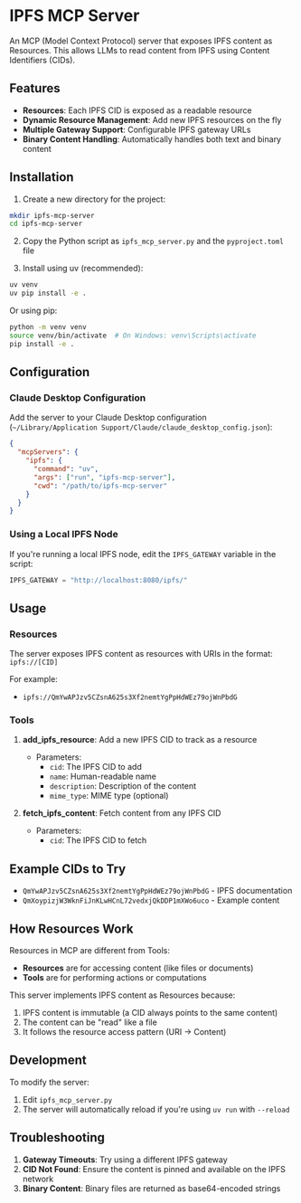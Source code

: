 # IPFS MCP Server

An MCP (Model Context Protocol) server that exposes IPFS content as Resources. This allows LLMs to read content from IPFS using Content Identifiers (CIDs).

## Features

- **Resources**: Each IPFS CID is exposed as a readable resource
- **Dynamic Resource Management**: Add new IPFS resources on the fly
- **Multiple Gateway Support**: Configurable IPFS gateway URLs
- **Binary Content Handling**: Automatically handles both text and binary content

## Installation

1. Create a new directory for the project:
```bash
mkdir ipfs-mcp-server
cd ipfs-mcp-server
```

2. Copy the Python script as `ipfs_mcp_server.py` and the `pyproject.toml` file

3. Install using uv (recommended):
```bash
uv venv
uv pip install -e .
```

Or using pip:
```bash
python -m venv venv
source venv/bin/activate  # On Windows: venv\Scripts\activate
pip install -e .
```

## Configuration

### Claude Desktop Configuration

Add the server to your Claude Desktop configuration (`~/Library/Application Support/Claude/claude_desktop_config.json`):

```json
{
  "mcpServers": {
    "ipfs": {
      "command": "uv",
      "args": ["run", "ipfs-mcp-server"],
      "cwd": "/path/to/ipfs-mcp-server"
    }
  }
}
```

### Using a Local IPFS Node

If you're running a local IPFS node, edit the `IPFS_GATEWAY` variable in the script:

```python
IPFS_GATEWAY = "http://localhost:8080/ipfs/"
```

## Usage

### Resources

The server exposes IPFS content as resources with URIs in the format: `ipfs://[CID]`

For example:
- `ipfs://QmYwAPJzv5CZsnA625s3Xf2nemtYgPpHdWEz79ojWnPbdG`

### Tools

1. **add_ipfs_resource**: Add a new IPFS CID to track as a resource
   - Parameters:
     - `cid`: The IPFS CID to add
     - `name`: Human-readable name
     - `description`: Description of the content
     - `mime_type`: MIME type (optional)

2. **fetch_ipfs_content**: Fetch content from any IPFS CID
   - Parameters:
     - `cid`: The IPFS CID to fetch

## Example CIDs to Try

- `QmYwAPJzv5CZsnA625s3Xf2nemtYgPpHdWEz79ojWnPbdG` - IPFS documentation
- `QmXoypizjW3WknFiJnKLwHCnL72vedxjQkDDP1mXWo6uco` - Example content

## How Resources Work

Resources in MCP are different from Tools:
- **Resources** are for accessing content (like files or documents)
- **Tools** are for performing actions or computations

This server implements IPFS content as Resources because:
1. IPFS content is immutable (a CID always points to the same content)
2. The content can be "read" like a file
3. It follows the resource access pattern (URI → Content)

## Development

To modify the server:
1. Edit `ipfs_mcp_server.py`
2. The server will automatically reload if you're using `uv run` with `--reload`

## Troubleshooting

1. **Gateway Timeouts**: Try using a different IPFS gateway
2. **CID Not Found**: Ensure the content is pinned and available on the IPFS network
3. **Binary Content**: Binary files are returned as base64-encoded strings
